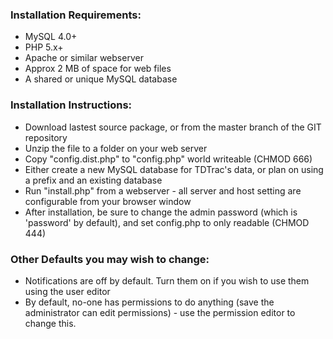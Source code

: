 ### Installation Requirements:
 * MySQL 4.0+
 * PHP 5.x+
 * Apache or similar webserver
 * Approx 2 MB of space for web files
 * A shared or unique MySQL database

### Installation Instructions:
 * Download lastest source package, or from the master branch of the GIT repository
 * Unzip the file to a folder on your web server
 * Copy "config.dist.php" to "config.php" world writeable (CHMOD 666)
 * Either create a new MySQL database for TDTrac's data, or plan on using a prefix and an existing database
 * Run "install.php" from a webserver - all server and host setting are configurable from your browser window
 * After installation, be sure to change the admin password (which is 'password' by default), and set config.php to only readable (CHMOD 444)

### Other Defaults you may wish to change:
 * Notifications are off by default.  Turn them on if you wish to use them using the user editor
 * By default, no-one has permissions to do anything (save the administrator can edit permissions) - use the permission editor to change this.

